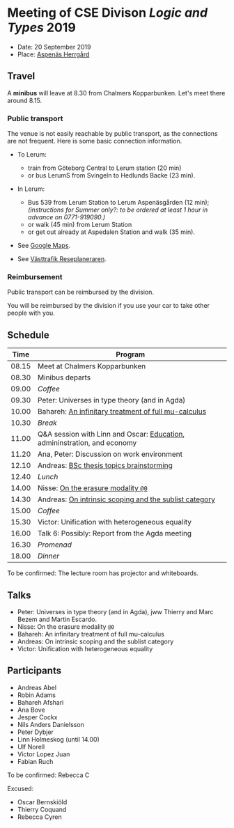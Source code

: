 # Meeting of CSE Divison _Logic and Types_ 2019

- Date: 20 September 2019
- Place: [Aspenäs Herrgård](http://www.aspenasherrgard.se/)

## Travel

A __minibus__ will leave at 8.30 from Chalmers Kopparbunken.  Let's meet there around 8.15.

### Public transport

The venue is not easily reachable by public transport, as the connections are not frequent.
Here is some basic connection information.
- To Lerum:
  * train from Göteborg Central to Lerum station (20 min)
  * or bus LerumS from Svingeln to Hedlunds Backe (23 min).

- In Lerum:
  * Bus 539 from Lerum Station to Lerum Aspenäsgården (12 min);
    _(instructions for Summer only?: to be ordered at least 1 hour in advance on 0771-919090.)_
  * or walk (45 min) from Lerum Station
  * or get out already at Aspedalen Station and walk (35 min).

- See [Google Maps](https://www.google.se/maps).
- See [Västtrafik Reseplaneraren](https://www.vasttrafik.se/reseplanering/reseplaneraren/).

### Reimbursement

Public transport can be reimbursed by the division.

You will be reimbursed by the division if you use your car to take other people with you.

## Schedule

| Time | Program |
|---|---|
| 08.15 | Meet at Chalmers Kopparbunken
| 08.30 | Minibus departs
| 09.00 | _Coffee_
| 09.30 | Peter: Universes in type theory (and in Agda)
| 10.00 | Bahareh: [An infinitary treatment of full mu-calculus](talks/bahareh.pdf)
| 10.30 | _Break_
| 11.00 | Q&A session with Linn and Oscar: [Education](talks/CSE-Student-Office_Grade-reporting.pdf), admininstration, and economy
| 11.20 | Ana, Peter: Discussion on work environment
| 12.10 | Andreas: [BSc thesis topics brainstorming](thesis-brainstorming.md)
| 12.40 | _Lunch_
| 14.00 | Nisse: [On the erasure modality `@0`](http://www.cse.chalmers.se/~nad/publications/danielsson-division-meeting-2019-talk.pdf)
| 14.30 | Andreas: [On intrinsic scoping and the sublist category](talks/andreas.md)
| 15.00 | _Coffee_
| 15.30 | Victor: Unification with heterogeneous equality
| 16.00 | Talk 6: Possibly: Report from the Agda meeting
| 16.30 | _Promenad_
| 18.00 | _Dinner_

To be confirmed: The lecture room has projector and whiteboards.

## Talks

- Peter: Universes in type theory (and in Agda), jww Thierry and Marc Bezem and Martin Escardo.
- Nisse: On the erasure modality `@0`
- Bahareh: An infinitary treatment of full mu-calculus
- Andreas: On intrinsic scoping and the sublist category
- Victor: Unification with heterogeneous equality

## Participants

- Andreas Abel
- Robin Adams
- Bahareh Afshari
- Ana Bove
- Jesper Cockx
- Nils Anders Danielsson
- Peter Dybjer
- Linn Holmeskog (until 14.00)
- Ulf Norell
- Victor Lopez Juan
- Fabian Ruch

To be confirmed: Rebecca C

Excused:
- Oscar Bernskiöld
- Thierry Coquand
- Rebecca Cyren
